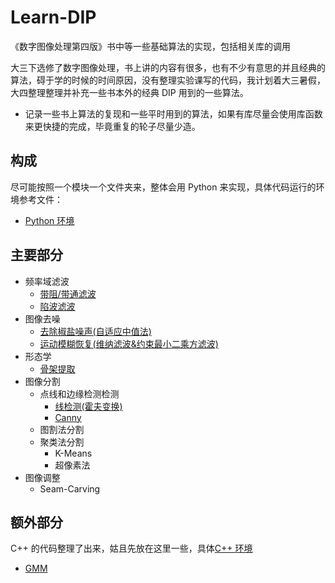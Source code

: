 # Learn-DIP

《数字图像处理第四版》书中等一些基础算法的实现，包括相关库的调用

大三下选修了数字图像处理，书上讲的内容有很多，也有不少有意思的并且经典的算法，碍于学的时候的时间原因，没有整理实验课写的代码，我计划着大三暑假，大四整理整理并补充一些书本外的经典 DIP 用到的一些算法。

- 记录一些书上算法的复现和一些平时用到的算法，如果有库尽量会使用库函数来更快捷的完成，毕竟重复的轮子尽量少造。

## 构成

尽可能按照一个模块一个文件夹来，整体会用 Python 来实现，具体代码运行的环境参考文件：
- [Python 环境](./env_Python.md)


## 主要部分

- 频率域滤波
  - [带阻/带通滤波](FrequencyDomainFilter/band-stop.py)
  - [陷波滤波](FrequencyDomainFilter/notch.py)
- 图像去噪
  - [去除椒盐噪声(自适应中值法)](Denoising/AdaptMedianFilter)
  - [运动模糊恢复(维纳滤波&约束最小二乘方滤波)](Denoising/MotionBlurRecovery)
- 形态学
  - [骨架提取](Morphology/Skeleton)
- 图像分割
  - 点线和边缘检测检测
    - [线检测(霍夫变换)](ImageSegmentation/LowLevelDetector/Hough)
    - [Canny](ImageSegmentation/LowLevelDetector/Canny)  
  - 图割法分割
  - 聚类法分割
    - K-Means
    - 超像素法
- 图像调整
  - Seam-Carving
  
## 额外部分

C++ 的代码整理了出来，姑且先放在这里一些，具体[C++ 环境](./env_CXX.md)

- [GMM](CXX/GMM/CXX)
